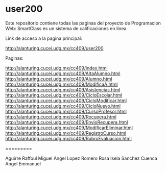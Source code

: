 ﻿user200
=========

Este repositorio contiene todas las paginas del proyecto de Programacion Web:
SmartClass es un sistema de calificaciones en línea.

Link de acceso a la pagina principal:

http://alanturing.cucei.udg.mx/cc409/user200


Paginas:

http://alanturing.cucei.udg.mx/cc409/index.html
http://alanturing.cucei.udg.mx/cc409/AltaAlumno.html
http://alanturing.cucei.udg.mx/cc409/Alumno.html
http://alanturing.cucei.udg.mx/cc409/ModificaA.html
http://alanturing.cucei.udg.mx/cc409/Asistencias.html
http://alanturing.cucei.udg.mx/cc409/CicloEscolar.html
http://alanturing.cucei.udg.mx/cc409/CicloModificar.html
http://alanturing.cucei.udg.mx/cc409/CicloNuevo.html
http://alanturing.cucei.udg.mx/cc409/CursoProfesor.html
http://alanturing.cucei.udg.mx/cc409/Recupera.html
http://alanturing.cucei.udg.mx/cc409/EnvioRecupera.html
http://alanturing.cucei.udg.mx/cc409/ModificarEliminar.html
http://alanturing.cucei.udg.mx/cc409/RegistroCurso.html
http://alanturing.cucei.udg.mx/cc409/RubroEvaluacion.html

=========

Aguirre Raffoul Miguel Angel
Lopez Romero Rosa Isela
Sanchez Cuenca Angel Emmanuel
